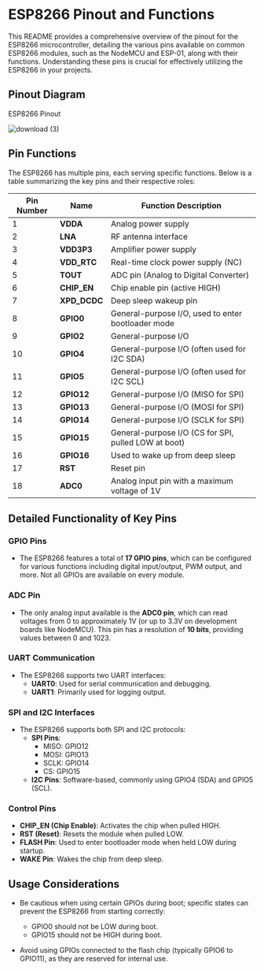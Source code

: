 # ESP8266 Pinout and Functions

This README provides a comprehensive overview of the pinout for the ESP8266 microcontroller, detailing the various pins available on common ESP8266 modules, such as the NodeMCU and ESP-01, along with their functions. Understanding these pins is crucial for effectively utilizing the ESP8266 in your projects.


## Pinout Diagram

ESP8266 Pinout

![download (3)](https://github.com/user-attachments/assets/e89eb2c1-50ff-48f2-a796-074fe9738a53)


## Pin Functions

The ESP8266 has multiple pins, each serving specific functions. Below is a table summarizing the key pins and their respective roles:

| Pin Number | Name       | Function Description                                   |
|------------|------------|-------------------------------------------------------|
| 1          | **VDDA**   | Analog power supply                                   |
| 2          | **LNA**    | RF antenna interface                                  |
| 3          | **VDD3P3** | Amplifier power supply                                |
| 4          | **VDD_RTC**| Real-time clock power supply (NC)                    |
| 5          | **TOUT**   | ADC pin (Analog to Digital Converter)                |
| 6          | **CHIP_EN**| Chip enable pin (active HIGH)                         |
| 7          | **XPD_DCDC**| Deep sleep wakeup pin                               |
| 8          | **GPIO0**  | General-purpose I/O, used to enter bootloader mode   |
| 9          | **GPIO2**  | General-purpose I/O                                   |
| 10         | **GPIO4**  | General-purpose I/O (often used for I2C SDA)        |
| 11         | **GPIO5**  | General-purpose I/O (often used for I2C SCL)        |
| 12         | **GPIO12** | General-purpose I/O (MISO for SPI)                   |
| 13         | **GPIO13** | General-purpose I/O (MOSI for SPI)                   |
| 14         | **GPIO14** | General-purpose I/O (SCLK for SPI)                   |
| 15         | **GPIO15** | General-purpose I/O (CS for SPI, pulled LOW at boot) |
| 16         | **GPIO16** | Used to wake up from deep sleep                       |
| 17         | **RST**    | Reset pin                                            |
| 18         | **ADC0**   | Analog input pin with a maximum voltage of 1V       |

## Detailed Functionality of Key Pins

### GPIO Pins
- The ESP8266 features a total of **17 GPIO pins**, which can be configured for various functions including digital input/output, PWM output, and more. Not all GPIOs are available on every module.

### ADC Pin
- The only analog input available is the **ADC0 pin**, which can read voltages from 0 to approximately 1V (or up to 3.3V on development boards like NodeMCU). This pin has a resolution of **10 bits**, providing values between 0 and 1023.

### UART Communication
- The ESP8266 supports two UART interfaces:
  - **UART0**: Used for serial communication and debugging.
  - **UART1**: Primarily used for logging output.

### SPI and I2C Interfaces
- The ESP8266 supports both SPI and I2C protocols:
  - **SPI Pins**:
    - MISO: GPIO12
    - MOSI: GPIO13
    - SCLK: GPIO14
    - CS: GPIO15
  - **I2C Pins**: Software-based, commonly using GPIO4 (SDA) and GPIO5 (SCL).

### Control Pins
- **CHIP_EN (Chip Enable)**: Activates the chip when pulled HIGH.
- **RST (Reset)**: Resets the module when pulled LOW.
- **FLASH Pin**: Used to enter bootloader mode when held LOW during startup.
- **WAKE Pin**: Wakes the chip from deep sleep.

## Usage Considerations

- Be cautious when using certain GPIOs during boot; specific states can prevent the ESP8266 from starting correctly:
  - GPIO0 should not be LOW during boot.
  - GPIO15 should not be HIGH during boot.
  
- Avoid using GPIOs connected to the flash chip (typically GPIO6 to GPIO11), as they are reserved for internal use.

